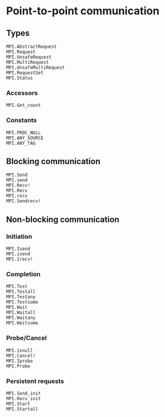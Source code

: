 # Point-to-point communication

## Types

```@docs
MPI.AbstractRequest
MPI.Request
MPI.UnsafeRequest
MPI.MultiRequest
MPI.UnsafeMultiRequest
MPI.RequestSet
MPI.Status
```

### Accessors

```@docs
MPI.Get_count
```

### Constants

```@docs
MPI.PROC_NULL
MPI.ANY_SOURCE
MPI.ANY_TAG
```

## Blocking communication

```@docs
MPI.Send
MPI.send
MPI.Recv!
MPI.Recv
MPI.recv
MPI.Sendrecv!
```

## Non-blocking communication

### Initiation

```@docs
MPI.Isend
MPI.isend
MPI.Irecv!
```

### Completion

```@docs
MPI.Test
MPI.Testall
MPI.Testany
MPI.Testsome
MPI.Wait
MPI.Waitall
MPI.Waitany
MPI.Waitsome
```

### Probe/Cancel

```@docs
MPI.isnull
MPI.Cancel!
MPI.Iprobe
MPI.Probe
```

### Persistent requests

```@docs
MPI.Send_init
MPI.Recv_init
MPI.Start
MPI.Startall
```